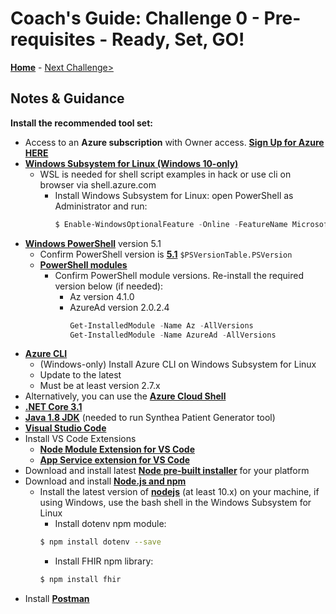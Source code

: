 # Coach's Guide: Challenge 0 - Pre-requisites - Ready, Set, GO!

**[Home](./readme.md)** - [Next Challenge>](./Solution01.md)

## Notes & Guidance

**Install the recommended tool set:** 
- Access to an **Azure subscription** with Owner access. **[Sign Up for Azure HERE](https://azure.microsoft.com/en-us/free/)**
- **[Windows Subsystem for Linux (Windows 10-only)](https://docs.microsoft.com/en-us/windows/wsl/install-win10)**
    -  WSL is needed for shell script examples in hack or use cli on browser via shell.azure.com
        - Install Windows Subsystem for Linux: open PowerShell as Administrator and run:
            ```PowerShell
            $ Enable-WindowsOptionalFeature -Online -FeatureName Microsoft-Windows-Subsystem-Linux
            ```
- **[Windows PowerShell](https://docs.microsoft.com/en-us/powershell/scripting/install/installing-powershell?view=powershell-7)** version 5.1
  - Confirm PowerShell version is **[5.1](https://www.microsoft.com/en-us/download/details.aspx?id=54616)** `$PSVersionTable.PSVersion`
  - **[PowerShell modules](https://docs.microsoft.com/en-us/powershell/module/microsoft.powershell.core/about/about_modules?view=powershell-7)**
    - Confirm PowerShell module versions.  Re-install the required version below (if needed):
      - Az version 4.1.0 
      - AzureAd version 2.0.2.4
        ```PowerShell
        Get-InstalledModule -Name Az -AllVersions
        Get-InstalledModule -Name AzureAd -AllVersions
        ```
- **[Azure CLI](https://docs.microsoft.com/en-us/cli/azure/install-azure-cli)**
   - (Windows-only) Install Azure CLI on Windows Subsystem for Linux
   - Update to the latest
   - Must be at least version 2.7.x
- Alternatively, you can use the **[Azure Cloud Shell](https://shell.azure.com/)**
- **[.NET Core 3.1](https://dotnet.microsoft.com/download/dotnet-core/3.1)**
- **[Java 1.8 JDK](https://www.oracle.com/java/technologies/javase/javase-jdk8-downloads.html)** (needed to run Synthea Patient Generator tool)
- **[Visual Studio Code](https://code.visualstudio.com/)**
- Install VS Code Extensions
    - **[Node Module Extension for VS Code](https://code.visualstudio.com/docs/nodejs/extensions)**
    - **[App Service extension for VS Code](https://marketplace.visualstudio.com/items?itemName=ms-azuretools.vscode-azureappservice)**
- Download and install latest **[Node pre-built installer](https://nodejs.org/en/download/)** for your platform
- Download and install **[Node.js and npm](https://docs.npmjs.com/downloading-and-installing-node-js-and-npm)**
    - Install the latest version of **[nodejs](https://docs.npmjs.com/downloading-and-installing-node-js-and-npm)** (at least 10.x) on your machine, if using Windows, use the bash shell in the Windows Subsystem for Linux
        - Install dotenv npm module: 
        ```bash
        $ npm install dotenv --save
        ```
        - Install FHIR npm library: 
        ```bash
        $ npm install fhir
        ```
- Install **[Postman](https://www.getpostman.com)**




